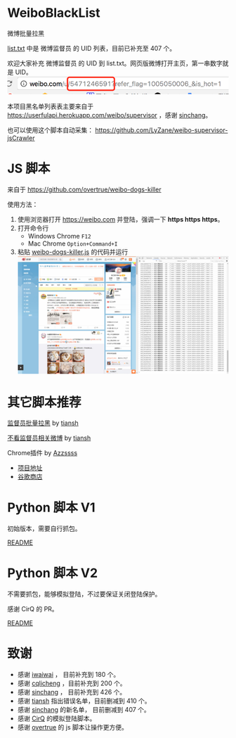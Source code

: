 # WeiboBlackList
微博批量拉黑

[list.txt](list.txt) 中是 微博监督员 的 UID 列表，目前已补充至 407 个。

欢迎大家补充 微博监督员 的 UID 到 list.txt。网页版微博打开主页，第一串数字就是 UID。 
![uid](/imgs/uid.png)

本项目黑名单列表表主要来自于 https://userfulapi.herokuapp.com/weibo/supervisor ，感谢 [sinchang](https://github.com/sinchang)。

也可以使用这个脚本自动采集： https://github.com/LyZane/weibo-supervisor-jsCrawler

# JS 脚本
来自于 https://github.com/overtrue/weibo-dogs-killer

使用方法：
1. 使用浏览器打开 https://weibo.com 并登陆，强调一下 **https https https**。
2. 打开命令行
    + Windows Chrome `F12`
    + Mac Chrome `Option+Command+I`
3. 粘贴 [weibo-dogs-killer.js](weibo-dogs-killer.js) 的代码并运行
![js](/imgs/js.jpg)

# 其它脚本推荐
[监督员批量拉黑](https://tiansh.github.io/us-weibo/Weibo_Supervisor_Blacklist_Tool/) by [tiansh](https://github.com/tiansh)

[不看监督员相关微博](https://tiansh.github.io/us-weibo/Weibo_Supervisor_Blacklist_Tool/) by [tiansh](https://github.com/tiansh)

Chrome插件 by [Azzssss](https://github.com/Azzssss)
+ [项目地址](https://github.com/Azzssss/BlockPlugin)
+ [谷歌商店](https://chrome.google.com/webstore/search/%E6%89%B9%E9%87%8F%E6%8B%89%E9%BB%91%E5%BE%AE%E5%8D%9A%E7%9B%91%E7%9D%A3%E5%91%98?utm_source=chrome-ntp-icon)


# Python 脚本 V1 
初始版本，需要自行抓包。

[README](/py_v1/README.md)

# Python 脚本 V2
不需要抓包，能够模拟登陆，不过要保证关闭登陆保护。

感谢 CirQ 的 PR。

[README](/py_v2/README.md)

# 致谢
+ 感谢 [iwaiwai](https://github.com/iwaiwai) ， 目前补充到 180 个。
+ 感谢 [cqlicheng](https://github.com/cqlicheng) ，目前补充到 200 个。
+ 感谢 [sinchang](https://github.com/sinchang) ， 目前补充到 426 个。
+ 感谢 [tiansh](https://github.com/tiansh) 指出错误名单，目前删减到 410 个。
+ 感谢 [sinchang](https://github.com/sinchang) 的新名单， 目前删减到 407 个。
+ 感谢 [CirQ](https://github.com/CirQ) 的模拟登陆脚本。
+ 感谢 [overtrue](https://github.com/overtrue) 的 js 脚本让操作更方便。
